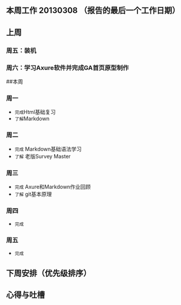 ## 本周工作 20130308 （报告的最后一个工作日期）
## 上周
### 周五：装机
### 周六：学习Axure软件并完成GA首页原型制作

##本周
### 周一
* `完成`Html基础复习
* `了解`Markdown

### 周二
* `完成` Markdown基础语法学习
* `了解` 老版Survey Master

### 周三
* `完成` Axure和Markdown作业回顾 
* `了解` git基本原理

### 周四
* `完成` 

### 周五

* `完成` 


## 下周安排（优先级排序）


## 心得与吐槽
